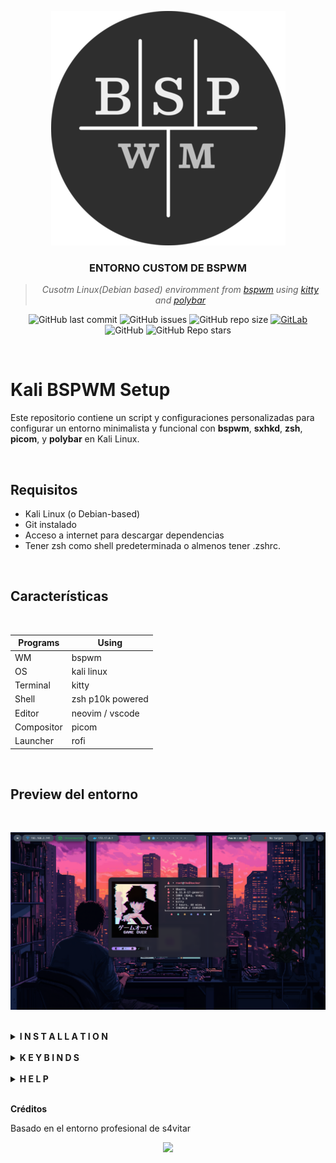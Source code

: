 <div align="center">

![PNG](/Preview/bspwm-logo1.png "logo")
   
</div>

<div align="center">

### **ENTORNO CUSTOM DE BSPWM**
> *Cusotm Linux(Debian based) enviromment from [bspwm](https://github.com/baskerville/bspwm) using [kitty](https://github.com/kovidgoyal/kitty) and [polybar](https://github.com/VaughnValle/blue-sky)*

![GitHub last commit](https://img.shields.io/github/last-commit/theBhacker/Custom-Bspwm)
![GitHub issues](https://img.shields.io/github/issues-raw/theBhacker/Custom-Bspwm)
![GitHub repo size](https://img.shields.io/github/repo-size/theBhacker/Custom-Bspwm)
[![GitLab](https://img.shields.io/static/v1?label=gitlab&logo=gitlab&color=E24329&message=mirrored)](https://gitlab.com/theBhacker/Custom-Bspwm)
![GitHub](https://img.shields.io/github/license/theBhacker/Custom-Bspwm)
![GitHub Repo stars](https://img.shields.io/github/stars/theBhacker/Custom-Bspwm?style=social)

</div>

<br>

# Kali BSPWM Setup

Este repositorio contiene un script y configuraciones personalizadas para configurar un entorno minimalista y funcional con **bspwm**, **sxhkd**, **zsh**, **picom**, y **polybar** en Kali Linux.

<br>

## Requisitos
- Kali Linux (o Debian-based)
- Git instalado
- Acceso a internet para descargar dependencias
- Tener zsh como shell predeterminada o almenos tener .zshrc.

<br>

## Características
<br>

| Programs   | Using             |
| ---------- | ----------------- |
| WM         | bspwm             |
| OS         | kali linux        |
| Terminal   | kitty             |
| Shell      | zsh p10k powered  |
| Editor     | neovim / vscode   |
| Compositor | picom             |
| Launcher   | rofi              |

<br>

## Preview del entorno

<br>

![PNG](/Preview/preview1.png "bspwm")

<br>

<details>
<summary><strong>I N S T A L L A T I O N</strong></summary>
   
## Instalación

1. Actualizar paquetes

```shell
sudo apt update
sudo apt install git curl
sudo apt upgrade -y
```
2. Clona el repositorio y accede a él

```shell
git clone https://github.com/theBhacker/Custom-Bspwm.git
cd Custom-Bspwm
```
3. Damos permisos al script

```shell
chmod +x custom.sh
```

4. Ejecutamos el scirpt

```shell
./custom.sh
```
</details>

<br>

<details>
<summary><strong>K E Y B I N D S</strong></summary>
   
## Atajos de Teclado en Español ⌨️ 🇪🇸
- <kbd>Windows</kbd> + <kbd>Enter</kbd>: Abre una ventana del emulador de terminal (kitty).  
- <kbd>Windows</kbd> + <kbd>W</kbd>: Cierra la ventana actual.  
- <kbd>Windows</kbd> + <kbd>Shift</kbd> + <kbd>R</kbd>: Reinicia la configuración de bspwm.  
- <kbd>Windows</kbd> + <kbd>Alt</kbd> + <kbd>Q</kbd>: Cierra la sesión.  
- <kbd>Windows</kbd> + <kbd>(⬆⬅⬇➡)</kbd>: Navega entre las ventanas en el espacio de trabajo actual.  
- <kbd>Windows</kbd> + <kbd>D</kbd>: Abre Rofi. Pulsa <kbd>Esc</kbd> para salir.  
- <kbd>Windows</kbd> + <kbd>(1,2,3,4,5,6,7,8,9,0)</kbd>: Cambia al espacio de trabajo correspondiente.  
- <kbd>Windows</kbd> + <kbd>T</kbd>: Cambia la ventana actual al modo mosaico.  
- <kbd>Windows</kbd> + <kbd>M</kbd>: Alterna la ventana actual al modo "completo" (no ocupa la polybar). Pulsa las mismas teclas para volver al modo mosaico.  
- <kbd>Windows</kbd> + <kbd>F</kbd>: Cambia la ventana actual al modo de pantalla completa (ocupa toda la pantalla, incluida la polybar).  
- <kbd>Windows</kbd> + <kbd>S</kbd>: Cambia la ventana actual al modo flotante.  
- <kbd>Windows</kbd> + <kbd>Shift</kbd> + <kbd>(1,2,3,4,5,6,7,8,9,0)</kbd>: Mueve la ventana actual a otro espacio de trabajo.  
- <kbd>Windows</kbd> + <kbd>Alt</kbd> + <kbd>(⬆⬅⬇➡)</kbd>: Redimensiona la ventana actual (solo funciona en modo flotante).  
- <kbd>Windows</kbd> + <kbd>Ctrl</kbd> + <kbd>(⬆⬅⬇➡)</kbd>: Cambia la posición de la ventana actual (solo funciona en modo flotante).  
- <kbd>Windows</kbd> + <kbd>Shift</kbd> + <kbd>F</kbd>: Abre Firefox.  
- <kbd>Windows</kbd> + <kbd>Shift</kbd> + <kbd>B</kbd>: Abre Burpsuite.  
- <kbd>Ctrl</kbd> + <kbd>Alt</kbd> + <kbd>L</kbd>: Bloquea la pantalla.  
- <kbd>Ctrl</kbd> + <kbd>Shift</kbd> + <kbd>⬆⬇</kbd>: Sube/baja el volumen.  
- <kbd>Ctrl</kbd> + <kbd>Shift</kbd> + <kbd>M</kbd>: Activa/desactiva el silencio.  
- <kbd>Windows</kbd> + <kbd>Ctrl</kbd> + <kbd>Alt</kbd> + <kbd>(⬆⬅⬇➡)</kbd>: Muestra una preselección y luego abre una ventana (kitty, Firefox, gestor de archivos, etc.).  
  - <kbd>Windows</kbd> + <kbd>Ctrl</kbd> + <kbd>Alt</kbd> + <kbd>Espacio</kbd>: Deshace la preselección.  
- <kbd>Ctrl</kbd> + <kbd>Shift</kbd> + <kbd>Enter</kbd>: Abre una subventana en la ventana actual.  
- <kbd>Ctrl</kbd> + <kbd>Shift</kbd> + <kbd>Z</kbd>: Amplía la subventana actual.  
- <kbd>Ctrl</kbd> + <kbd>(⬆⬅⬇➡)</kbd>: Navega entre las subventanas en la ventana actual.  
- <kbd>Ctrl</kbd> + <kbd>Shift</kbd> + <kbd>R</kbd>: Redimensiona la subventana actual. Luego usa:  
   - <kbd>W</kbd> para 'Más ancho'.  
   - <kbd>N</kbd> para 'Más estrecho'.  
   - <kbd>T</kbd> para 'Más alto'.  
   - <kbd>S</kbd> para 'Más bajo'.  
   - <kbd>R</kbd> para 'Restablecer'.  
   - <kbd>Esc</kbd> para salir del modo de redimensionado.  
- <kbd>Ctrl</kbd> + <kbd>Shift</kbd> + <kbd>L</kbd>: Alterna la disposición de las subventanas.  
- <kbd>Ctrl</kbd> + <kbd>Shift</kbd> + <kbd>W</kbd>: Cierra la subventana o pestaña actual.  
- <kbd>Ctrl</kbd> + <kbd>Shift</kbd> + <kbd>T</kbd>: Abre una pestaña en la ventana actual.  
- <kbd>Ctrl</kbd> + <kbd>Shift</kbd> + <kbd>Alt</kbd> + <kbd>T</kbd>: Renombra el título de la pestaña actual.  
- <kbd>Ctrl</kbd> + <kbd>Shift</kbd> + <kbd>(⬅➡)</kbd>: Navega entre pestañas actuales.  
- <kbd>Ctrl</kbd> + <kbd>Shift</kbd> + <kbd>C</kbd>: Copia al portapapeles.  
- <kbd>Ctrl</kbd> + <kbd>Shift</kbd> + <kbd>V</kbd>: Pega desde el portapapeles.  
- <kbd>F1</kbd>: Copia al buffer A.  
- <kbd>F2</kbd>: Pega desde el buffer A.  
- <kbd>F3</kbd>: Copia al buffer B.  
- <kbd>F4</kbd>: Pega desde el buffer B.

## Shortcuts de la Zsh
- <kbd>Alt</kbd> + <kbd>.</kbd>: Insertar el argumento del comando anterior  
- <kbd>Ctrl</kbd> + <kbd>U</kbd>: Eliminar toda la línea  
- <kbd>Alt</kbd> + <kbd>Supr</kbd>: Eliminar una palabra  
- <kbd>Alt</kbd> + <kbd>(⬆⬅⬇➡)</kbd>: Desplazarse entre palabras  
- <kbd>Supr</kbd>: Eliminar la letra a la derecha del cursor  
- <kbd>Backspace</kbd>: Eliminar la letra a la izquierda del cursor  
- <kbd>Alt</kbd> + <kbd>Supr</kbd>: Eliminar la palabra a la derecha del cursor  
- <kbd>Alt</kbd> + <kbd>Backspace</kbd>: Eliminar la palabra la izquierda del cursor  
- <kbd>Home</kbd>: Desplazamiento al inicio de la línea    
- <kbd>End</kbd>: Desplazamiento al final de la línea    
- <kbd>Shift</kbd> + <kbd>Tab</kbd>: Deshacer la última acción  
- <kbd>Page Up</kbd>: Desplazarse hacia arriba en modo paginate  
- <kbd>Page Down</kbd>: Desplazarse hacia abajo en modo paginate  
- <kbd>Ctrl</kbd> + <kbd>R</kbd>: Mediante fzf nos autocompleta los archivos/directorios  
- <kbd>Ctrl</kbd> + <kbd>R</kbd>: Mediante fzf podemos ejecutar comandos del histórico de la zsh  
- <kbd>Esc</kbd> + <kbd>Esc</kbd>: Se activa el plugin sudo-zsh y nos añade sudo al principio del comando en la kitty  
- <kbd>setTarget</kbd>: Mediante esta función en la zsh seteamos el target en la polybar  
- <kbd>clearTarget</kbd>: Mediante esta función en la zsh limpiamos el target de la polybar  
- <kbd>mkt</kbd>: Se crea una carpeta y dentro de ella varios directorios de trabajo  
- <kbd>clearHistory</kbd>: Limpiar el historial de la zsh  
- <kbd>removeHistory</kbd>: Eliminar el historial de la zsh  
- <kbd>extractPorts</kbd>: Extrae los puertos de un archivo con formato -oG de nmap y los copia en la clipboard  
- <kbd>enableTouchpad</kbd>: Habilitamos el touchpad del portátil  
- <kbd>disableTouchpad</kbd>: Deshabilitamos el touchpad del portátil  

</details>

<br>

<details>
<summary><strong>H E L P</strong></summary>

# Ayuda

En caso de que estes muy perdido en el entorno o te surja alguna duda acude a la WIKI
<p align="center">
  [**Wiki**](https://github.com/theBhacker/Custom-Bspwm/wiki)
</p>

<br>
Hay un CheatSheet en desarrollo 😅

</details>

<br>

**Créditos**

Basado en el entorno profesional de s4vitar

<p align="center"><a href="https://github.com/TheBhacker/Custom-Bspwm?tab=GPL-3.0-1-ov-file#"><img src="https://img.shields.io/static/v1.svg?style=flat-square&label=License&message=GPL-3.0&logoColor=eceff4&logo=github&colorA=061115&colorB=67AFC1"/></a></p>
